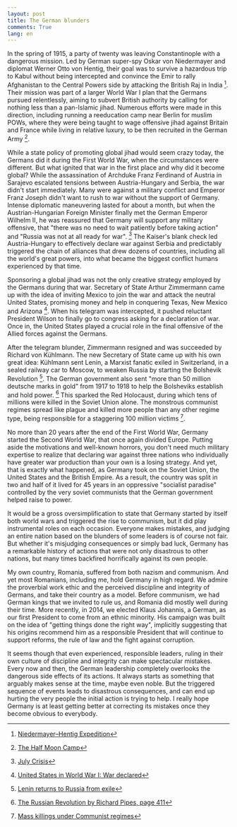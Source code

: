 ```yaml
---
layout: post
title: The German blunders
comments: True
lang: en
---
```


In the spring of 1915, a party of twenty was leaving Constantinople with a dangerous mission. Led by German super-spy Oskar von Niedermayer and diplomat Werner Otto von Hentig, their goal was to survive a hazardous trip to Kabul without being intercepted and convince the Emir to rally Afghanistan to the Central Powers side by attacking the British Raj in India [^1]. Their mission was part of a larger World War I plan that the Germans pursued relentlessly, aiming to subvert British authority by calling for nothing less than a pan-Islamic jihad. Numerous efforts were made in this direction, including running a reeducation camp near Berlin for muslim POWs, where they were being taught to wage offensive jihad against Britain and France while living in relative luxury, to be then recruited in the German Army [^2].

 <!--more-->

While a state policy of promoting global jihad would seem crazy today, the Germans did it during the First World War, when the circumstances were different. But what ignited that war in the first place and why did it become global? While the assassination of Archduke Franz Ferdinand of Austria in Sarajevo escalated tensions between Austria-Hungary and Serbia, the war didn't start immediately. Many were against a military conflict and Emperor Franz Joseph didn't want to rush to war without the support of Germany. Intense diplomatic maneuvering lasted for about a month, but when the Austrian-Hungarian Foreign Minister finally met the German Emperor Wilhelm II, he was reassured that Germany will support any military offensive, that "there was no need to wait patiently before taking action" and "Russia was not at all ready for war". [^3] The Kaiser's blank check led Austria-Hungary to effectively declare war against Serbia and predictably triggered the chain of alliances that drew dozens of countries, including all the world's great powers, into what became the biggest conflict humans experienced by that time.

Sponsoring a global jihad was not the only creative strategy employed by the Germans during that war. Secretary of State Arthur Zimmermann came up with the idea of inviting Mexico to join the war and attack the neutral United States, promising money and help in conquering Texas, New Mexico and Arizona [^4]. When his telegram was intercepted, it pushed reluctant President Wilson to finally go to congress asking for a declaration of war. Once in, the United States played a crucial role in the final offensive of the Allied forces against the Germans.

After the telegram blunder, Zimmermann resigned and was succeeded by Richard von Kühlmann. The new Secretary of State came up with his own great idea: Kühlmann sent Lenin, a Marxist fanatic exiled in Switzerland, in a sealed railway car to Moscow, to weaken Russia by starting the Bolshevik Revolution [^5]. The German government also sent "more than 50 million deutsche marks in gold" from 1917 to 1918 to help the Bolsheviks establish and hold power. [^6] This sparked the Red Holocaust, during which tens of millions were killed in the Soviet Union alone. The monstrous communist regimes spread like plague and killed more people than any other regime type, being responsible for a staggering 100 million victims [^7].

No more than 20 years after the end of the First World War, Germany started the Second World War, that once again divided Europe. Putting aside the motivations and well-known horrors, you don't need much military expertise to realize that declaring war against three nations who individually have greater war production than your own is a losing strategy. And yet, that is exactly what happened, as Germany took on the Soviet Union, the United States and the British Empire. As a result, the country was split in two and half of it lived for 45 years in an oppressive "socialist paradise" controlled by the very soviet communists that the German government helped raise to power.

It would be a gross oversimplification to state that Germany started by itself both world wars and triggered the rise to communism, but it did play instrumental roles on each occasion. Everyone makes mistakes, and judging an entire nation based on the blunders of some leaders is of course not fair. But whether it's misjudging consequences or simply bad luck, Germany has a remarkable history of actions that were not only disastrous to other nations, but many times backfired horrifically against its own people.

My own country, Romania, suffered from both nazism and communism. And yet most Romanians, including me, hold Germany in high regard. We admire the proverbial work ethic and the perceived discipline and integrity of Germans, and take their country as a model. Before communism, we had German kings that we invited to rule us, and Romania did mostly well during their time. More recently, in 2014, we elected Klaus Johannis, a German, as our first President to come from an ethnic minority. His campaign was built on the idea of "getting things done the right way", implicitly suggesting that his origins recommend him as a responsible President that will continue to support reforms, the rule of law and the fight against corruption.

It seems though that even experienced, responsible leaders, ruling in their own culture of discipline and integrity can make spectacular mistakes. Every now and then, the German leadership completely overlooks the dangerous side effects of its actions. It always starts as something that arguably makes sense at the time, maybe even noble. But the triggered sequence of events leads to disastrous consequences, and can end up hurting the very people the initial action is trying to help. I really hope Germany is at least getting better at correcting its mistakes once they become obvious to everybody.

[^1]: [Niedermayer–Hentig Expedition](https://en.wikipedia.org/wiki/Niedermayer%E2%80%93Hentig_Expedition)
[^2]: [The Half Moon Camp](https://en.wikipedia.org/wiki/Halbmondlager)
[^3]: [July Crisis](https://en.wikipedia.org/wiki/July_Crisis#Austria-Hungary_receives_German_support_and_settles_on_coercive_diplomacy_with_Serbia)
[^4]: [United States in World War I: War declared](https://en.wikipedia.org/wiki/United_States_in_World_War_I#War_declared])
[^5]: [Lenin returns to Russia from exile](http://www.history.com/this-day-in-history/lenin-returns-to-russia-from-exile)
[^6]: [The Russian Revolution by Richard Pipes, page 411](https://books.google.nl/books?id=XtE54LuhFzEC&pg=PA411)
[^7]: [Mass killings under Communist regimes](https://en.wikipedia.org/wiki/Mass_killings_under_Communist_regimes)
